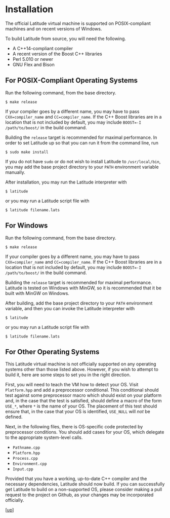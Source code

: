 
# Installation

The official Latitude virtual machine is supported on POSIX-compliant
machines and on recent versions of Windows.

To build Latitude from source, you will need the following.
 * A C++14-compliant compiler
 * A recent version of the Boost C++ libraries
 * Perl 5.010 or newer
 * GNU Flex and Bison

## For POSIX-Compliant Operating Systems

Run the following command, from the base directory.

    $ make release

If your compiler goes by a different name, you may have to pass
`CXX=compiler_name` and `CC=compiler_name`. If the C++ Boost libraries
are in a location that is not included by default, you may include
`BOOST=-I /path/to/boost/` in the build command.

Building the `release` target is recommended for maximal performance.
In order to set Latitude up so that you can run it from the command
line, run

    $ sudo make install

If you do not have `sudo` or do not wish to install Latitude to
`/usr/local/bin`, you may add the base project directory to your
`PATH` environment variable manually.

After installation, you may run the Latitude interpreter with

    $ latitude

or you may run a Latitude script file with

    $ latitude filename.lats

## For Windows

Run the following command, from the base directory.

    $ make release

If your compiler goes by a different name, you may have to pass
`CXX=compiler_name` and `CC=compiler_name`. If the C++ Boost libraries
are in a location that is not included by default, you may include
`BOOST=-I /path/to/boost/` in the build command.

Building the `release` target is recommended for maximal performance.
Latitude is tested on Windows with MinGW, so it is recommended that it
be built with MinGW on Windows.

After building, add the base project directory to your `PATH`
environment variable, and then you can invoke the Latitude interpreter
with

    $ latitude

or you may run a Latitude script file with

    $ latitude filename.lats

## For Other Operating Systems

This Latitude virtual machine is not officially supported on any
operating systems other than those listed above. However, if you wish
to attempt to build it, here are some steps to set you in the right
direction.

First, you will need to teach the VM how to detect your OS. Visit
`Platform.hpp` and add a preprocessor conditional. This conditional
should test against some preprocessor macro which should exist on your
platform and, in the case that the test is satisfied, should define a
macro of the form `USE_*`, where `*` is the name of your OS. The
placement of this test should ensure that, in the case that your OS is
identified, `USE_NULL` will *not* be defined.

Next, in the following files, there is OS-specific code protected by
preprocessor conditions. You should add cases for your OS, which
delegate to the appropriate system-level calls.
 * `Pathname.cpp`
 * `Platform.hpp`
 * `Process.cpp`
 * `Environment.cpp`
 * `Input.cpp`

Provided that you have a working, up-to-date C++ compiler and the
necessary dependencies, Latitude should now build. If you can
successfully get Latitude to build on a non-supported OS, please
consider making a pull request to the project on Github, as your
changes may be incorporated officially.

[[up](.)]
